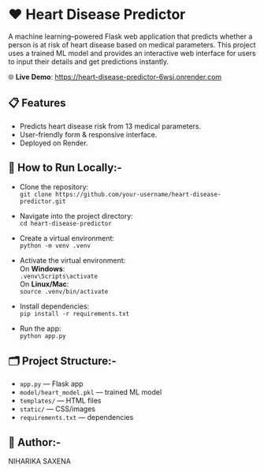 
# ❤️ Heart Disease Predictor

A machine learning–powered Flask web application that predicts whether a person is at risk of heart disease based on medical parameters.
This project uses a trained ML model and provides an interactive web interface for users to input their details and get predictions instantly.

🌐 **Live Demo**:  https://heart-disease-predictor-6wsi.onrender.com


## 📋 Features

* Predicts heart disease risk from 13 medical parameters.
* User-friendly form & responsive interface.
* Deployed on Render.

## 🚀 How to Run Locally:-

- Clone the repository:  
  `git clone https://github.com/your-username/heart-disease-predictor.git`

- Navigate into the project directory:  
  `cd heart-disease-predictor`

- Create a virtual environment:  
  `python -m venv .venv`

- Activate the virtual environment:  
  On **Windows**:  
  `.venv\Scripts\activate`  
  On **Linux/Mac**:  
  `source .venv/bin/activate`

- Install dependencies:  
  `pip install -r requirements.txt`

- Run the app:  
  `python app.py`

## 🗂️ Project Structure:-

* `app.py` — Flask app
* `model/heart_model.pkl` — trained ML model
* `templates/` — HTML files
* `static/` — CSS/images
* `requirements.txt` — dependencies

## 👤 Author:-

NIHARIKA SAXENA 

